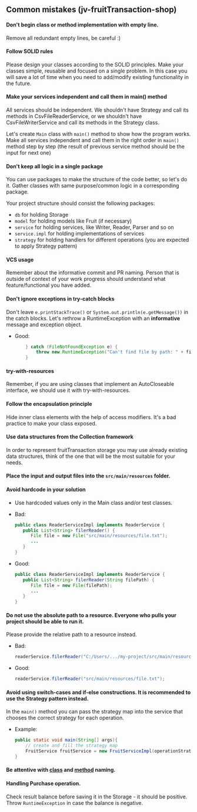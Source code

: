 ## Common mistakes (jv-fruitTransaction-shop)

#### Don't begin class or method implementation with empty line. 
Remove all redundant empty lines, be careful :)

#### Follow SOLID rules
Please design your classes according to the SOLID principles. Make your classes simple, reusable and focused on a single problem.
In this case you will save a lot of time when you need to add/modify existing functionality in the future.

#### Make your services independent and call them in main() method
All services should be independent. 
We shouldn't have Strategy and call its methods in CsvFileReaderService, or we shouldn't have CsvFileWriterService and call its methods in the Strategy class.

Let's create `Main` class with `main()` method to show how the program works.
Make all services independent and call them in the right order in `main()` method step by step (the result of previous service method should be the input for next one)

#### Don't keep all logic in a single package
You can use packages to make the structure of the code better, so let's do it. Gather classes with same 
purpose/common logic in a corresponding package.

Your project structure should consist the following packages:
- `db` for holding Storage
- `model` for holding models like Fruit (if necessary)
- `service` for holding services, like Writer, Reader, Parser and so on
- `service.impl` for holding implementations of services
- `strategy` for holding handlers for different operations (you are expected to apply Strategy pattern)

#### VCS usage
Remember about the informative commit and PR naming. Person that is outside of context of your work progress should understand
what feature/functional you have added.

#### Don't ignore exceptions in try-catch blocks
Don't leave `e.printStackTrace()` or `System.out.println(e.getMessage())` in the catch blocks. 
Let's rethrow a RuntimeException with an **informative** message and exception object.

- Good:   
    ```java
        } catch (FileNotFoundException e) {
            throw new RuntimeException("Can't find file by path: " + filePath, e);
        }
    ```
  
#### try-with-resources
Remember, if you are using classes that implement an AutoCloseable interface, we should use it with try-with-resources.

#### Follow the encapsulation principle
Hide inner class elements with the help of access modifiers. It's a bad practice to make your class exposed.

#### Use data structures from the Collection framework
In order to represent fruitTransaction storage you may use already existing data structures, think of the one that will be 
the most suitable for your needs.

#### Place the input and output files into the `src/main/resources` folder.

#### Avoid hardcode in your solution
* Use hardcoded values only in the Main class and/or test classes.  
    
- Bad:  
    ```java
    public class ReaderServiceImpl implements ReaderService {
       public List<String> filerReader() {
          File file = new File("src/main/resources/file.txt");
          ...
       }
    }
    ```     
- Good:  
    ```java
    public class ReaderServiceImpl implements ReaderService {
       public List<String> filerReader(String filePath) {
          File file = new File(filePath);
          ...
       }
    }
    ```

#### Do not use the absolute path to a resource. Everyone who pulls your project should be able to run it. 
Please provide the relative path to a resource instead. 
 
- Bad:  
    ```java
    readerService.filerReader("C:/Users/.../my-project/src/main/resources/file.txt");
    ```  
    
- Good:  
    ```java
    readerService.filerReader("src/main/resources/file.txt");
    ```
      
#### Avoid using switch-cases and if-else constructions. It is recommended to use the Strategy pattern instead. 
In the `main()` method you can pass the strategy map into the service that chooses the correct strategy for each operation.

- Example:  
    ```java
    public static void main(String[] args){
        // create and fill the strategy map
        FruitService fruitService = new FruitServiceImpl(operationStrategies);
    }
    ```  

#### Be attentive with [class](https://mate-academy.github.io/style-guides/java/java.html#s5.2.2-class-names) and [method](https://mate-academy.github.io/style-guides/java/java.html#s5.2.3-method-names) naming. 

#### Handling Purchase operation.
Check result balance before saving it in the Storage - it should be positive. Throw `RuntimeException` in case the balance is negative.
